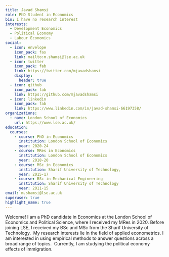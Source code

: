 ```yaml
---
title: Javad Shamsi
role: PhD Student in Economics
bio: I have no research interest
interests:
  - Development Economics
  - Political Economy
  - Labour Economics
social:
  - icon: envelope
    icon_pack: fas
    link: mailto:m.shamsi@lse.ac.uk
  - icon: twitter
    icon_pack: fab
    link: https://twitter.com/mjavadshamsi
    display:
      header: true
  - icon: github
    icon_pack: fab
    link: https://github.com/mjavadshamsi
  - icon: linkedin
    icon_pack: fab
    link: https://www.linkedin.com/in/javad-shamsi-66197358/
organizations:
  - name: London School of Economics
    url: https://www.lse.ac.uk/
education:
  courses:
    - course: PhD in Economics
      institution: London School of Economics
      year: 2020-24
    - course: MRes in Economics
      institution: London School of Economics
      year: 2018-20
    - course: MSc in Economics
      institution: Sharif University of Technology, 
      year: 2015-17
    - course: BSc in Mechanical Engineering
      institution: Sharif University of Technology
      year: 2011-15
email: m.shamsi@lse.ac.uk
superuser: true
highlight_name: true
---
```

Welcome!
I am a PhD candidate in Economics at the London School of Economics and Political Science, where I received my MRes in 2020. Before joining LSE, I received my BSc and MSc from the Sharif University of Technology.  My research interests lie in the field of applied econometrics. I am interested in using empirical methods to answer questions across a broad range of topics.  Currently, I am studying the political economy effects of immigration.
